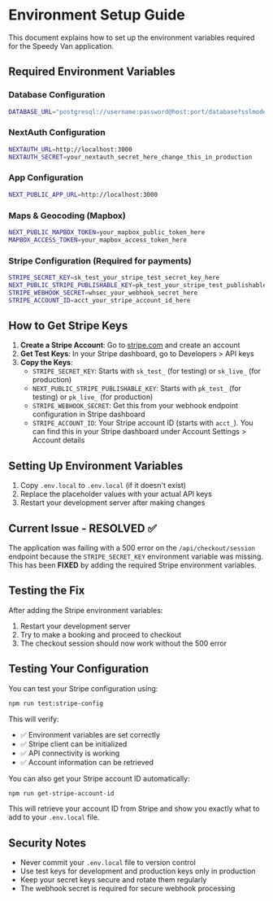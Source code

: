 # Environment Setup Guide

This document explains how to set up the environment variables required for the Speedy Van application.

## Required Environment Variables

### Database Configuration

```bash
DATABASE_URL="postgresql://username:password@host:port/database?sslmode=require"
```

### NextAuth Configuration

```bash
NEXTAUTH_URL=http://localhost:3000
NEXTAUTH_SECRET=your_nextauth_secret_here_change_this_in_production
```

### App Configuration

```bash
NEXT_PUBLIC_APP_URL=http://localhost:3000
```

### Maps & Geocoding (Mapbox)

```bash
NEXT_PUBLIC_MAPBOX_TOKEN=your_mapbox_public_token_here
MAPBOX_ACCESS_TOKEN=your_mapbox_access_token_here
```

### Stripe Configuration (Required for payments)

```bash
STRIPE_SECRET_KEY=sk_test_your_stripe_test_secret_key_here
NEXT_PUBLIC_STRIPE_PUBLISHABLE_KEY=pk_test_your_stripe_test_publishable_key_here
STRIPE_WEBHOOK_SECRET=whsec_your_webhook_secret_here
STRIPE_ACCOUNT_ID=acct_your_stripe_account_id_here
```

## How to Get Stripe Keys

1. **Create a Stripe Account**: Go to [stripe.com](https://stripe.com) and create an account
2. **Get Test Keys**: In your Stripe dashboard, go to Developers > API keys
3. **Copy the Keys**:
   - `STRIPE_SECRET_KEY`: Starts with `sk_test_` (for testing) or `sk_live_` (for production)
   - `NEXT_PUBLIC_STRIPE_PUBLISHABLE_KEY`: Starts with `pk_test_` (for testing) or `pk_live_` (for production)
   - `STRIPE_WEBHOOK_SECRET`: Get this from your webhook endpoint configuration in Stripe dashboard
   - `STRIPE_ACCOUNT_ID`: Your Stripe account ID (starts with `acct_`). You can find this in your Stripe dashboard under Account Settings > Account details

## Setting Up Environment Variables

1. Copy `.env.local` to `.env.local` (if it doesn't exist)
2. Replace the placeholder values with your actual API keys
3. Restart your development server after making changes

## Current Issue - RESOLVED ✅

The application was failing with a 500 error on the `/api/checkout/session` endpoint because the `STRIPE_SECRET_KEY` environment variable was missing. This has been **FIXED** by adding the required Stripe environment variables.

## Testing the Fix

After adding the Stripe environment variables:

1. Restart your development server
2. Try to make a booking and proceed to checkout
3. The checkout session should now work without the 500 error

## Testing Your Configuration

You can test your Stripe configuration using:

```bash
npm run test:stripe-config
```

This will verify:

- ✅ Environment variables are set correctly
- ✅ Stripe client can be initialized
- ✅ API connectivity is working
- ✅ Account information can be retrieved

You can also get your Stripe account ID automatically:

```bash
npm run get-stripe-account-id
```

This will retrieve your account ID from Stripe and show you exactly what to add to your `.env.local` file.

## Security Notes

- Never commit your `.env.local` file to version control
- Use test keys for development and production keys only in production
- Keep your secret keys secure and rotate them regularly
- The webhook secret is required for secure webhook processing
